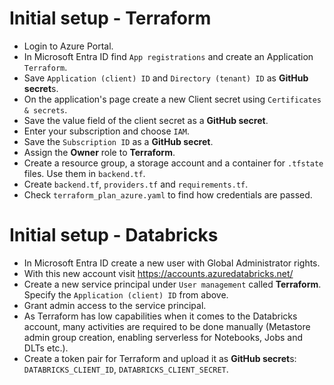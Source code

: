 # Initial setup - Terraform
- Login to Azure Portal.
- In Microsoft Entra ID find `App registrations` and create an Application `Terraform`.
- Save `Application (client) ID` and `Directory (tenant) ID` as **GitHub secret**s.
- On the application's page create a new Client secret using `Certificates & secrets`.
- Save the value field of the client secret as a **GitHub secret**.
- Enter your subscription and choose `IAM`.
- Save the `Subscription ID` as a **GitHub secret**.
- Assign the **Owner** role to **Terraform**.
- Create a resource group, a storage account and a container for `.tfstate` files. Use them in `backend.tf`. 
- Create `backend.tf`, `providers.tf` and `requirements.tf`.
- Check `terraform_plan_azure.yaml` to find how credentials are passed.

# Initial setup - Databricks
- In Microsoft Entra ID create a new user with Global Administrator rights.
- With this new account visit https://accounts.azuredatabricks.net/
- Create a new service principal under `User management` called **Terraform**. Specify the `Application (client) ID` from above.
- Grant admin access to the service principal.
- As Terraform has low capabilities when it comes to the Databricks account, many activities are required to be done manually 
(Metastore admin group creation, enabling serverless for Notebooks, Jobs and DLTs etc.). 
- Create a token pair for Terraform and upload it as **GitHub secret**s: `DATABRICKS_CLIENT_ID`, `DATABRICKS_CLIENT_SECRET`.

